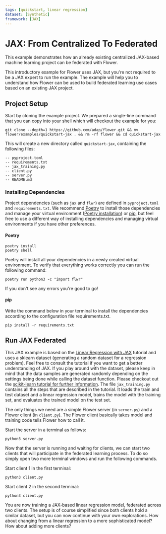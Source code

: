 ```yaml
---
tags: [quickstart, linear regression]
dataset: [Synthetic]
framework: [JAX]
---
```


# JAX: From Centralized To Federated

This example demonstrates how an already existing centralized JAX-based machine learning project can be federated with Flower.

This introductory example for Flower uses JAX, but you're not required to be a JAX expert to run the example. The example will help you to understand how Flower can be used to build federated learning use cases based on an existing JAX project.

## Project Setup

Start by cloning the example project. We prepared a single-line command that you can copy into your shell which will checkout the example for you:

```shell
git clone --depth=1 https://github.com/adap/flower.git && mv flower/examples/quickstart-jax . && rm -rf flower && cd quickstart-jax
```

This will create a new directory called `quickstart-jax`, containing the following files:

```shell
-- pyproject.toml
-- requirements.txt
-- jax_training.py
-- client.py
-- server.py
-- README.md
```

### Installing Dependencies

Project dependencies (such as `jax` and `flwr`) are defined in `pyproject.toml` and `requirements.txt`. We recommend [Poetry](https://python-poetry.org/docs/) to install those dependencies and manage your virtual environment ([Poetry installation](https://python-poetry.org/docs/#installation)) or [pip](https://pip.pypa.io/en/latest/development/), but feel free to use a different way of installing dependencies and managing virtual environments if you have other preferences.

#### Poetry

```shell
poetry install
poetry shell
```

Poetry will install all your dependencies in a newly created virtual environment. To verify that everything works correctly you can run the following command:

```shell
poetry run python3 -c "import flwr"
```

If you don't see any errors you're good to go!

#### pip

Write the command below in your terminal to install the dependencies according to the configuration file requirements.txt.

```shell
pip install -r requirements.txt
```

## Run JAX Federated

This JAX example is based on the [Linear Regression with JAX](https://coax.readthedocs.io/en/latest/examples/linear_regression/jax.html) tutorial and uses a sklearn dataset (generating a random dataset for a regression problem). Feel free to consult the tutorial if you want to get a better understanding of JAX. If you play around with the dataset, please keep in mind that the data samples are generated randomly depending on the settings being done while calling the dataset function. Please checkout out the [scikit-learn tutorial for further information](https://scikit-learn.org/stable/modules/generated/sklearn.datasets.make_regression.html). The file `jax_training.py` contains all the steps that are described in the tutorial. It loads the train and test dataset and a linear regression model, trains the model with the training set, and evaluates the trained model on the test set.

The only things we need are a simple Flower server (in `server.py`) and a Flower client (in `client.py`). The Flower client basically takes model and training code tells Flower how to call it.

Start the server in a terminal as follows:

```shell
python3 server.py
```

Now that the server is running and waiting for clients, we can start two clients that will participate in the federated learning process. To do so simply open two more terminal windows and run the following commands.

Start client 1 in the first terminal:

```shell
python3 client.py
```

Start client 2 in the second terminal:

```shell
python3 client.py
```

You are now training a JAX-based linear regression model, federated across two clients. The setup is of course simplified since both clients hold a similar dataset, but you can now continue with your own explorations. How about changing from a linear regression to a more sophisticated model? How about adding more clients?

